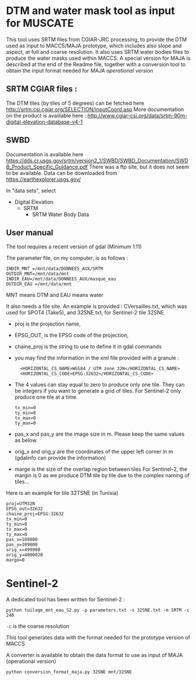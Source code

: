 # DTM and water mask tool as input for MUSCATE

This tool uses SRTM files from CGIAR-JRC processing, to provide the DTM used as input to MACCS/MAJA prototype, which includes also slope and aspect, 
at full and coarse resolution. It also uses SRTM water bodies files to produce the water masks used within MACCS. 
A special version for MAJA is described at the end of the Readme file, together with a conversion tool to obtain the input format needed for *MAJA operational version*


## SRTM CGIAR files :
The DTM tiles (by tiles of 5 degrees) can be fetched here http://srtm.csi.cgiar.org/SELECTION/inputCoord.asp
More documentation on the product is avaiilable here : http://www.cgiar-csi.org/data/srtm-90m-digital-elevation-database-v4-1

## SWBD 
Documentation is available here https://dds.cr.usgs.gov/srtm/version2_1/SWBD/SWBD_Documentation/SWDB_Product_Specific_Guidance.pdf
There was a ftp site, but it does not seem to be available.
Data can be downloaded from https://earthexplorer.usgs.gov/

In "data sets", select  
- Digital Elevation
  - SRTM
    - SRTM Water Body Data


## User manual
The tool requires a recent version of gdal (Minimum 1.11)


The parameter file, on my computer, is as follows :
```
INDIR_MNT =/mnt/data/DONNEES_AUX/SRTM
OUTDIR_MNT=/mnt/data/mnt
INDIR_EAU=/mnt/data/DONNEES_AUX/masque_eau
OUTDIR_EAU =/mnt/data/mnt
```

MNT means DTM and EAU means water


It also needs a file site. An example is provided : CVersailles.txt, which was used for SPOT4 (Take5), and 32SNE.txt, for Sentinel-2 tile 32SNE


- proj is the projection name, 
- EPSG_OUT, is the EPSG code of the projection, 
- chaine_proj is the string to use to define it in gdal commands
 - you may find the information in the xml file provided with a granule :
    ```
      <HORIZONTAL_CS_NAME>WGS84 / UTM zone 32N</HORIZONTAL_CS_NAME>
      <HORIZONTAL_CS_CODE>EPSG:32632</HORIZONTAL_CS_CODE>
    ```
- The 4 values can stay equal to zero to produce only one tile. They can be integers if you want to generate a grid of tiles. For Sentinel-2 only produce one tile at a time.

      tx_min=0
      ty_min=0
      tx_max=0
      ty_max=0

- pas_x and pas_y are the image size in m. Please keep the same values as below.
- orig_x and orig_y are the coordinates of the upper left corner in m (gdalinfo can provide the information)
- marge is the size of the overlap region between tiles
  	For Sentinel-2, the margin is 0 as we produce DTM tile by tile due to the complex naming of tiles...

Here is an example for tile 32TSNE (in Tunisia)

```
proj=UTM32N
EPSG_out=32632
chaine_proj=EPSG:32632
tx_min=0
ty_min=0
tx_max=0
ty_max=0
pas_x=109800
pas_y=109800
orig_x=499980
orig_y=4000020
marge=0
```

# Sentinel-2

A dedicated tool has been written for Sentinel-2 :

``` python tuilage_mnt_eau_S2.py -p parameters.txt -s 32SNE.txt -m SRTM -c 240 ```

`-c` is the coarse resolution


This tool generates data with the format needed for the prototype version of MACCS


A converter is available to obtain the data format to use as input of MAJA (operational version)

``` python conversion_format_maja.py 32SNE mnt/32SNE ```




